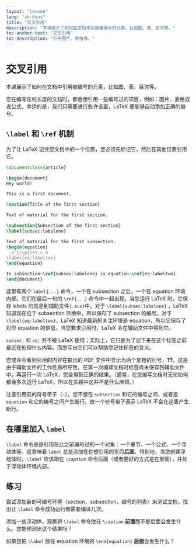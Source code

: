 ```yaml
---
layout: "lesson"
lang: "zh-Hans"
title: "交叉引用"
description: "本课展示了如何在文档中引用被编号的元素，比如图、表、目次等。"
toc-anchor-text: "交叉引用"
toc-description: "引用图片、表格等。"
---
```


# 交叉引用

<span
  class="summary">本课展示了如何在文档中引用被编号的元素，比如图、表、目次等。</span>

您在编写任何长度的文档时，都会想引用一些编号过的项目，例如：图片、表格或者公式。幸运的是，我们只需要进行些许设置，LaTeX 便能够自动添加正确的编号。

## `\label` 和 `\ref` 机制

为了让 LaTeX 记住您文档中的一个位置，您必须先标记它，然后在其他位置引用它。

```latex
\documentclass{article}

\begin{document}
Hey world!

This is a first document.

\section{Title of the first section}

Text of material for the first section.

\subsection{Subsection of the first section}
\label{subsec:labelone}

Text of material for the first subsection.
\begin{equation}
  e^{i\pi}+1 = 0
\label{eq:labeltwo}
\end{equation}

In subsection~\ref{subsec:labelone} is equation~\ref{eq:labeltwo}.
\end{document}
```

这里有两个 `label{...}` 命令，一个在 subsection 之后，一个在 equation 环境内部。它们在最后一句的 `\ref{...}` 命令中一起出现。当您运行 LaTeX 时，它保存 labels 的信息到辅助文件`(.aux)`中。对于 `\label{subsec:labelone}` ，LaTeX 知道现在位于 subsection 环境中，所以保存了 subsection 的编号。对于 `\label{eq:labeltwo}`，LaTeX 知道最新的关注环境是 equation，所以它保存了对应 equation 的信息。当您要求引用时，LaTeX 会在辅助文件中得到它。

`subsec:` 和 `eq:` 并不被 LaTeX 使用；实际上，它只是为了记下来在这个标签之前最近在处理什么内容。而您写出它们可以帮助您记住标签的含义。

您或许会看到引用的内容在输出的 PDF 文件中显示为两个加粗的问号，**??**。这是由于辅助文件的工作性质所导致，在第一次编译文档时标签尚未保存到辅助文件中。再运行一次 LaTeX，您会得到正确的结果。（通常，在您编写文档时无论如何都会多次运行 LaTeX，所以在实践中这并不是什么麻烦。）

注意引用前的符号带子（`~`）。您不想在 `subsection` 和它的编号之间、或者是 `equation` 和它的编号之间产生断行。放一个符号带子表示 LaTeX 不会在这里产生断行。

## 在哪里加入 `label`

`\label` 命令总是引用在此之前编号过的一个对象：一个章节、一个公式、一个浮动体等。这意味着 `label` 总是添加在你想引用的东西**后面**。特别地，当您创建浮动体时，`\label` 应该跟在 `\caption` 命令后面（或者更好的方式是在里面），并处于浮动体环境内部。

## 练习

尝试添加新的可编号环境（section，subsection，编号的列表）来测试文档，找出让 `\label` 命令成功运行都需要编译几次。

添加一些浮动体，观察将 `\label` 命令放在 `\caption` **前面**而不是后面会发生什么。您能预测出这个结果吗？

如果您把 `\label` 放在 equation 环境的 `\end{equation}` **后面**会发生什么？
